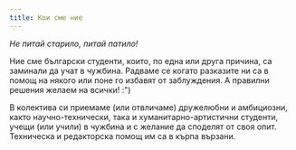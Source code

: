 ```yaml
---
title: Кои сме ние
---
```


  *Не питай старило, питай патило!*

Ние сме български студенти, които, по една или друга причина, са заминали да учат в чужбина. Радваме се когато разказите ни са в помощ на някого или поне го избавят от заблуждения. А правилни решения желаем на всички! :")

В колектива си приемаме (или отвличаме) дружелюбни и амбициозни, както научно-технически, така и хуманитарно-артистични студенти, учещи (или учили) в чужбина и с желание да споделят от своя опит. Техническа и редакторска помощ им са в кърпа вързани.
